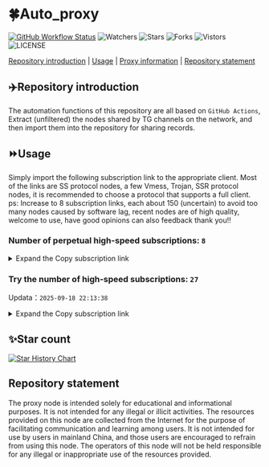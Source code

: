 # 🍀Auto_proxy
[![GitHub Workflow Status](https://img.shields.io/github/actions/workflow/status/PangTouY00/Auto_proxy/main.yml?branch=main)](https://github.com/PangTouY00/Auto_proxy/actions/workflows/main.yml?branch=main) 
![Watchers](https://img.shields.io/github/watchers/w1770946466/Auto_proxy) ![Stars](https://img.shields.io/github/stars/PangTouY00/Auto_proxy) ![Forks](https://img.shields.io/github/forks/w1770946466/Auto_proxy) ![Vistors](https://visitor-badge.laobi.icu/badge?page_id=PangTouY00.Auto_proxy) ![LICENSE](https://img.shields.io/badge/license-CC%20BY--SA%204.0-green.svg)

[Repository introduction](https://github.com/PangTouY00/Auto_proxy#Repositoryintroduction) | [Usage](https://github.com/PangTouY00/Auto_proxy#Usage) | [Proxy information](https://github.com/PangTouY00/Auto_proxy#Proxyinformation) | [Repository statement](https://github.com/PangTouY00/Auto_proxy#Repositorystatement)

## ✈️Repository introduction
The automation functions of this repository are all based on `GitHub Actions`,
Extract (unfiltered) the nodes shared by TG channels on the network, and then import them into the repository for sharing records.

## ⏩Usage
Simply import the following subscription link to the appropriate client. Most of the links are SS protocol nodes, a few Vmess, Trojan, SSR protocol nodes, it is recommended to choose a protocol that supports a full client.
ps: Increase to 8 subscription links, each about 150 (uncertain) to avoid too many nodes caused by software lag, recent nodes are of high quality, welcome to use, have good opinions can also feedback thank you!!

### Number of perpetual high-speed subscriptions: `8`

<details>
  <summary>Expand the Copy subscription link</summary>

  
- [Multiprotocol Base64 encoding](https://raw.githubusercontent.com/PangTouY00/Auto_proxy/main/Long_term_subscription1)
`https://raw.githubusercontent.com/PangTouY00/Auto_proxy/main/Long_term_subscription_num`
`Total number of merge nodes: 223`

- [Multiprotocol Base64 encoding](https://raw.githubusercontent.com/PangTouY00/Auto_proxy/main/Long_term_subscription1)
`https://raw.githubusercontent.com/PangTouY00/Auto_proxy/main/Long_term_subscription1`
`Total number of merge nodes: 28`

- [Multiprotocol Base64 encoding](https://raw.githubusercontent.com/PangTouY00/Auto_proxy/main/Long_term_subscription2)
`https://raw.githubusercontent.com/PangTouY00/Auto_proxy/main/Long_term_subscription2`
`Total number of merge nodes: 28`

- [Multiprotocol Base64 encoding](https://raw.githubusercontent.com/PangTouY00/Auto_proxy/main/Long_term_subscription3)
`https://raw.githubusercontent.com/PangTouY00/Auto_proxy/main/Long_term_subscription3`
`Total number of merge nodes: 28`

- [Multiprotocol Base64 encoding](https://raw.githubusercontent.com/PangTouY00/Auto_proxy/main/Long_term_subscription4)
`https://raw.githubusercontent.com/PangTouY00/Auto_proxy/main/Long_term_subscription4`
`Total number of merge nodes: 28`

- [Multiprotocol Base64 encoding](https://raw.githubusercontent.comPangTouY00/Auto_proxy/main/Long_term_subscription5)
`https://raw.githubusercontent.com/PangTouY00/Auto_proxy/main/Long_term_subscription5`
`Total number of merge nodes: 28`

- [Multiprotocol Base64 encoding](https://raw.githubusercontent.com/PangTouY00/Auto_proxy/main/Long_term_subscription6)
`https://raw.githubusercontent.com/PangTouY00/Auto_proxy/main/Long_term_subscription6`
`Total number of merge nodes: 28`

- [Multiprotocol Base64 encoding](https://raw.githubusercontent.com/PangTouY00/Auto_proxy/main/Long_term_subscription7)
`https://raw.githubusercontent.com/PangTouY00/Auto_proxy/main/Long_term_subscription7`
`Total number of merge nodes: 28`

- [Multiprotocol Base64 encoding](https://raw.githubusercontent.com/PangTouY00/Auto_proxy/main/Long_term_subscription8)
`https://raw.githubusercontent.com/PangTouY00/Auto_proxy/main/Long_term_subscription8`
`Total number of merge nodes: 27`

- [Clash subscription](https://raw.githubusercontent.com/PangTouY00/Auto_proxy/main/Long_term_subscription2.yaml)
`https://raw.githubusercontent.com/PangTouY00/Auto_proxy/main/Long_term_subscription1.yaml`


- [Clash subscription](https://raw.githubusercontent.com/PangTouY00/Auto_proxy/main/Long_term_subscription2.yaml)
`https://raw.githubusercontent.com/PangTouY00/Auto_proxy/main/Long_term_subscription2.yaml`


- [Clash subscription](https://raw.githubusercontent.com/PangTouY00/Auto_proxy/main/Long_term_subscription3.yaml)
`https://raw.githubusercontent.com/PangTouY00/Auto_proxy/main/Long_term_subscription3.yaml`
  
</details>

### Try the number of high-speed subscriptions: `27`
Updata：`2025-09-18 22:13:38`


<details>
  <summary>Expand the Copy subscription link</summary>  











































































































































































































































































































































































































































































































































































































































































































































































































































































































































































































































































































































































































































































































































































































































































































































































































































































































































































































































































































































































































































































































































































































































































































































































































































































































































































































































































































































































































































































































































































































































































































































































































































































































































































































































































































































































































































































































































































































































































































































































































































































































































































































































































































































































































































































































































































































































































































































































































































































































































































































































































































































































































































































































































































































































































































































































































































































































































































































































































































































































































































































































































































































































































































































































































































































































































































































































































































































































































































































































































































































































































































































































































































































































































































































































































































































































































































































































































































































































































































































































































































































































































































































































































































































































































































































































































































































































































































































































































































































































































































































































































































































































































































































































































































































































































































































































































































































































































































































































































































































































































































































































































































































































































































































































































































































































































































































































































































































































































































































































































































































































































































































































































































































































































































































































































































































































































































































































































































































































































































































































































































































































































































































































































































































































































































































































































































































































































































































































































































































































































































































































































































































































































































































































































































































































































































































































































































































































































































































































































































































































































































































































































































































































































































































































































































































































































































































































































































































































































































































































































































































































































































































































































































































































































































































































































































































































































































































































































































































































































































































































































































































































































































































































































































































































































































































































































































































































































































































































































































































































































































































































































































































































































































































































































































































































































































































































































































































































































































































































































































































































































































































































































































































































































































































































































































































































































































































































































































































































































































































































































































































































































































































































































































































































































































































































































































































































































































































































































































































































































































































































































































































































































































































































































































































































































































































































































































































































































































































































































































































































































































































































































































































































































































































































































































































































































































































































































































































































































































































































































































































































































































































































































































































































































































































































































































































































































































































































































































































































































































































































































































































































































































































































































































































































































































































































































































































































































































































































































































































































































































































































































































































>Trial subscription：
`https://xiaohuolongjc.top/api/v1/client/subscribe?token=6efaed7bf6a9ede99ffbedcc1352942c`




>Trial subscription：
`https://a.ppsubsc.org/api/v1/client/subscribe?token=86a722f6233055c0c5a9532876f0ae05`




>Trial subscription：
`https://www.eeevpn.com/api/v1/client/subscribe?token=ddf99a4d95049571dd1edbe22eee62fc`




>Trial subscription：
`https://dashuai.us/api/v1/client/subscribe?token=c05f5edcc3fa62b879a5101fb0779271`




>Trial subscription：
`https://cloud.mxlk.net/api/v1/client/subscribe?token=5effdc07fe920094aca388ccc72365cc`




>Trial subscription：
`https://go.yueyun.de/api/v1/client/subscribe?token=ab16f78a2dd842cf003c8a2cf7f1535a`




>Trial subscription：
`https://sy-4dskhb.fj520.click/api/v1/client/subscribe?token=479dc2271d67d38c33f9769ea30b9704`




>Trial subscription：
`https://nekocloud.xx.kg/api/v1/client/subscribe?token=435614df85f0d37b9b4e28493fccfa2e`




>Trial subscription：
`https://qingyun.zybs.eu.org/api/v1/client/subscribe?token=755efa1c727de0164a51446f836c96e7`




>Trial subscription：
`https://yywhale.com/api/v1/client/subscribe?token=645074bbf1a9f016d8d7559eb92d7173`




>Trial subscription：
`https://test.bt3.one/api/v1/client/subscribe?token=f7dd3f8602611c5838167ee04105734f`




>Trial subscription：
`https://www.huojian2.xyz/api/v1/client/subscribe?token=5f3a59680562c3b0d65b7f6044963c4b`




>Trial subscription：
`https://nekocloud.qzz.io/api/v1/client/subscribe?token=34a6bda9b85875dc3201651a2cb7f672`




>Trial subscription：
`https://dash.tuzivip01.top/api/v1/client/subscribe?token=681f164a207290637042ad4212dcbcc3`




>Trial subscription：
`https://dash.tuzivip02.top/api/v1/client/subscribe?token=9318bb368fcf61a62a650bf93b37c99c`




>Trial subscription：
`https://v2s.ip-ddns.com/api/v1/client/subscribe?token=2e74bf8111c8947841ecdf4887b755fe`




>Trial subscription：
`https://gw-zubknq2tly.1010520.click/api/v1/client/subscribe?token=8b74f32e9d2a049a0fa27e9c5101626d`




>Trial subscription：
`https://gw-wzpalhftjc.1010520.click/api/v1/client/subscribe?token=6d01856121799fed34a387db8863925b`




>Trial subscription：
`https://gw-8gdesscrja.1010520.click/api/v1/client/subscribe?token=764dfca44c7ff08af144ab74dd15b3a6`




>Trial subscription：
`https://fs.v2rayse.com/share/20250912/exfzsccvq6.txt`




>Trial subscription：
`https://dash.tuzivip03.top/api/v1/client/subscribe?token=0c72a2cb9a03ba47c7188a4d0a4232f2`




>Trial subscription：
`https://ld88.nxxbbf.com/api/v1/client/subscribe?token=f754a105ea62df75e525b2f3fb297147`




>Trial subscription：
`https://kingfisher.top/api/v1/client/subscribe?token=40c7ec9f785c541e48b48a7a98436226`




>Trial subscription：
`https://guanwang.1010520.click/api/v1/client/subscribe?token=a8c747375bb59a4f868cbc664be03927`




>Trial subscription：
`https://gw-tokwyrfy9u.1010520.click/api/v1/client/subscribe?token=644aedef55163bc80ab733cc11bb077e`




>Trial subscription：
`https://dl.vfkum.website/api/v1/client/subscribe?token=a8554ae20ee5922bd5770ff85620f459`




>Trial subscription：
`https://cn.newbee.cyou/api/v1/client/subscribe?token=384205e04230c64b1b3c970b67fa33f6`



</details>

## ✨Star count
[![Star History Chart](https://api.star-history.com/svg?repos=PangTouY00/Auto_proxy&type=Date)](https://star-history.com/#w1770946466/Auto_proxy&Date)



## Repository statement
The proxy node is intended solely for educational and informational purposes. It is not intended for any illegal or illicit activities. The resources provided on this node are collected from the Internet for the purpose of facilitating communication and learning among users. It is not intended for use by users in mainland China, and those users are encouraged to refrain from using this node. The operators of this node will not be held responsible for any illegal or inappropriate use of the resources provided.
